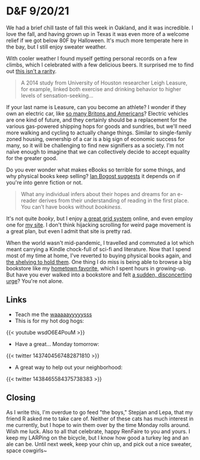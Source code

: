 # D&F 9/20/21

We had a brief chill taste of fall this week in Oakland, and it was incredible. I love the fall, and having grown up in Texas it was even more of a welcome relief if we got below 80F by Halloween. It's much more temperate here in the bay, but I still enjoy sweater weather.

With cooler weather I found myself getting personal records on a few climbs, which I celebrated with a few delicious beers. It surprised me to find out [this isn't a rarity](https://www.outsideonline.com/health/running/exercise-alcohol-research/). 

>  A 2014 study from University of Houston researcher Leigh Leasure, for example, linked both exercise and drinking behavior to higher levels of sensation-seeking...

If your last name is Leasure, can you become an athlete? I wonder if they own an electric car, like [so many Britons and Americans](https://www.bbc.com/news/business-56748346)? Electric vehicles are one kind of future, and they certainly should be a replacement for the various gas-powered shipping hops for goods and sundries, but we'll need more walking and cycling to actually change things. Similar to single-family zoned housing, ownership of a car is a big sign of economic success for many, so it will be challenging to find new signifiers as a society. I'm not naïve enough to imagine that we can collectively decide to accept equality for the greater good.

Do you ever wonder what makes eBooks so terrible for some things, and why physical books keep selling? [Ian Bogost suggests](https://www.theatlantic.com/books/archive/2021/09/why-are-ebooks-so-terrible/620068/) it depends on if you're into genre fiction or not.

> What any individual infers about their hopes and dreams for an e-reader derives from their understanding of reading in the first place. You can’t have books without _bookiness_.

It's not quite _booky_, but I enjoy [a great grid system](https://stasaki.com/710354/15/) online, and even employ one for [my site](https://www.brookshelley.com). I don't think hijacking scrolling for weird page movement is a great plan, but even I admit that site is pretty rad.

When the world wasn't mid-pandemic, I travelled and commuted a lot which meant carrying a Kindle chock-full of sci-fi and literature. Now that I spend most of my time at home, I've reverted to buying physical books again, and [the shelving to hold them](https://stringfurniture.com/cases/the-calendar). One thing I do miss is being able to browse a big bookstore like my [hometown favorite](https://www.bookpeople.com), which I spent hours in growing-up. But have you ever walked into a bookstore and felt [a sudden, disconcerting urge](https://en.m.wikipedia.org/wiki/Mariko_Aoki_phenomenon)? You're not alone.

## Links

- Teach me the [waaaaayyyyysss](https://unpretty.space/post/662678543146352640)
- This is for my hot dog hogs:

{{< youtube wsdO6E4PouM >}}

- Have a great... Monday tomorrow:

{{< twitter 1437404567482871810 >}}

- A great way to help out your neighborhood:

{{< twitter 1438465584375738383 >}}

## Closing

As I write this, I'm overdue to go feed "the boys," Stepjan and Lepa, that my friend R asked me to take care of. Neither of these cats has much interest in me currently, but I hope to win them over by the time Monday rolls around. Wish me luck. Also to all that celebrate, happy RenFaire to you and yours. I keep my LARPing on the bicycle, but I know how good a turkey leg and an ale can be. Until next week, keep your chin up, and pick out a nice sweater, space cowgirls~